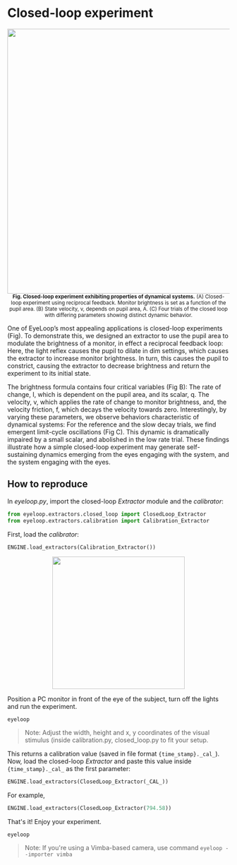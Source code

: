 # Closed-loop experiment #

<p align="center">
    <img src="https://github.com/simonarvin/eyeloop/blob/master/misc/imgs/closed-loop.svg?raw=true" align="center" width=600>
    </br><sub align = "center"><b>Fig. Closed-loop experiment exhibiting properties of dynamical systems.</b> (A) Closed-loop experiment using reciprocal feedback. Monitor brightness is set as a function of the pupil area. (B) State velocity, v, depends on pupil area, A. (C) Four trials of the closed loop with differing parameters showing distinct dynamic behavior.</sub>
  </p>

One of EyeLoop’s most appealing applications is closed-loop experiments (Fig). To demonstrate this, we designed an extractor to use the pupil area to modulate the brightness of a monitor, in effect a reciprocal feedback loop: Here, the light reflex causes the pupil to dilate in dim settings, which causes the extractor to increase monitor brightness. In turn, this causes the pupil to constrict, causing the extractor to decrease brightness and return the experiment to its initial state.

The brightness formula contains four critical variables (Fig B): The rate of change, I, which is dependent on the pupil area, and its scalar, q. The velocity, v, which applies the rate of change to monitor brightness, and, the velocity friction, f, which decays the velocity towards zero. Interestingly, by varying these parameters, we observe behaviors characteristic of dynamical systems: For the reference and the slow decay trials, we find emergent limit-cycle oscillations (Fig C). This dynamic is dramatically impaired by a small scalar, and abolished in the low rate trial. These findings illustrate how a simple closed-loop experiment may generate self-sustaining dynamics emerging from the eyes engaging with the system, and the system engaging with the eyes.

## How to reproduce ##
In *eyeloop.py*, import the closed-loop *Extractor* module and the *calibrator*:
```python
from eyeloop.extractors.closed_loop import ClosedLoop_Extractor
from eyeloop.extractors.calibration import Calibration_Extractor
```

First, load the *calibrator*:
```python
ENGINE.load_extractors(Calibration_Extractor())
```

<p align="center">
    <img src="https://github.com/simonarvin/eyeloop/blob/master/misc/imgs/setup.svg?raw=true" align="center" width=300>
  </p>

Position a PC monitor in front of the eye of the subject, turn off the lights and run the experiment.
```
eyeloop
```

> Note: Adjust the width, height and x, y coordinates of the visual stimulus (inside calibration.py, closed_loop.py to fit your setup.

This returns a calibration value (saved in file format ```{time_stamp}._cal_```). Now, load the closed-loop *Extractor* and paste this value inside ```{time_stamp}._cal_``` as the first parameter:
```python
ENGINE.load_extractors(ClosedLoop_Extractor(_CAL_))
```

For example,

```python
ENGINE.load_extractors(ClosedLoop_Extractor(794.58))
```

That's it! Enjoy your experiment.

```
eyeloop
```

> Note: If you're using a Vimba-based camera, use command ```eyeloop --importer vimba```
